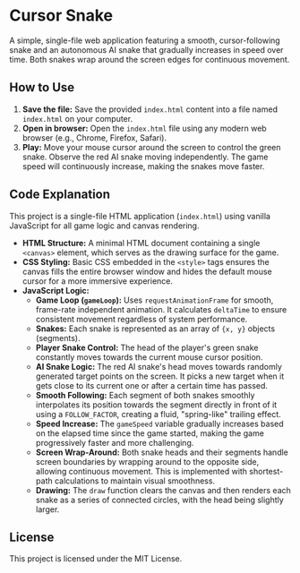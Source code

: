 # Cursor Snake

A simple, single-file web application featuring a smooth, cursor-following snake and an autonomous AI snake that gradually increases in speed over time. Both snakes wrap around the screen edges for continuous movement.

## How to Use

1.  **Save the file:** Save the provided `index.html` content into a file named `index.html` on your computer.
2.  **Open in browser:** Open the `index.html` file using any modern web browser (e.g., Chrome, Firefox, Safari).
3.  **Play:** Move your mouse cursor around the screen to control the green snake. Observe the red AI snake moving independently. The game speed will continuously increase, making the snakes move faster.

## Code Explanation

This project is a single-file HTML application (`index.html`) using vanilla JavaScript for all game logic and canvas rendering.

*   **HTML Structure:** A minimal HTML document containing a single `<canvas>` element, which serves as the drawing surface for the game.
*   **CSS Styling:** Basic CSS embedded in the `<style>` tags ensures the canvas fills the entire browser window and hides the default mouse cursor for a more immersive experience.
*   **JavaScript Logic:**
    *   **Game Loop (`gameLoop`):** Uses `requestAnimationFrame` for smooth, frame-rate independent animation. It calculates `deltaTime` to ensure consistent movement regardless of system performance.
    *   **Snakes:** Each snake is represented as an array of `{x, y}` objects (segments).
    *   **Player Snake Control:** The head of the player's green snake constantly moves towards the current mouse cursor position.
    *   **AI Snake Logic:** The red AI snake's head moves towards randomly generated target points on the screen. It picks a new target when it gets close to its current one or after a certain time has passed.
    *   **Smooth Following:** Each segment of both snakes smoothly interpolates its position towards the segment directly in front of it using a `FOLLOW_FACTOR`, creating a fluid, "spring-like" trailing effect.
    *   **Speed Increase:** The `gameSpeed` variable gradually increases based on the elapsed time since the game started, making the game progressively faster and more challenging.
    *   **Screen Wrap-Around:** Both snake heads and their segments handle screen boundaries by wrapping around to the opposite side, allowing continuous movement. This is implemented with shortest-path calculations to maintain visual smoothness.
    *   **Drawing:** The `draw` function clears the canvas and then renders each snake as a series of connected circles, with the head being slightly larger.

## License

This project is licensed under the MIT License.